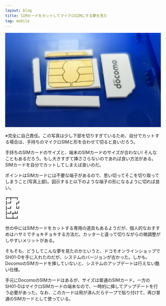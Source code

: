```yaml
---
layout: blog
title: SIMカードをカットしてマイクロSIMにする夢を見た
tag: mobile
---
```




![sim2microsim](/assets/2013_12_14_sim_to_microsim.jpg)

※完全に自己責任。この写真は少し下部を切りすぎているため、自分でカットする場合は、手持ちのマイクロSIMと形を合わせて切ると良いだろう。

手持ちのSIMカードのサイズと、端末のSIMカードのサイズが合わない! そんなこともあるだろう。もし大きすぎて挿ささらないのであれば良い方法がある。SIMカードを自分でカットしてしまえば良いのだ。

ポイントはSIMカードには不要な端子があるので、思い切ってそこを切り取ってしまうこと(写真上部)。図示すると以下のような端子の形になるように切れば良い。

~~~~
┏━┳━━┓
┃━┛　┏┛
┃━┛　┗┛　
┃━┛┳┻┛
┗━━┻━┛
~~~~

世の中にはSIMカードをカットする専用の道具もあるようだが、個人的なおすすめはハサミでチョキチョキする方法だ。カッターと違って切りながらの微調整がしやすいメリットがある。

そもそも、どうしてこんな夢を見たのかというと、ドコモオンラインショップでSH01-Dを手に入れたのだが、システムのバージョンが古かった。しかも、DocomoのSIMカードを挿していないと、システムのアップデートは行えない酷い仕様。

手元にDocomoのSIMカードはあるが、サイズは普通のSIMカード。一方のSH01-DはマイクロSIMカードの端末なので、一時的に挿してアップデートを行う必要があった。なお、このカードは用が済んだらテープで貼り付けて、再び普通のSIMカードとして使っている。

